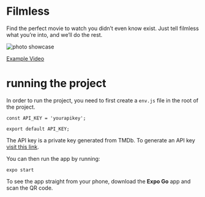 # Filmless

Find the perfect movie to watch you didn’t even know exist. Just tell filmless what you’re into, and we’ll do the rest.

![photo showcase](https://user-images.githubusercontent.com/42813496/116150252-cf471680-a6eb-11eb-9d5c-7833d5343d9c.png)

[Example Video](https://user-images.githubusercontent.com/42813496/116152422-9197bd00-a6ee-11eb-9f41-25b919927ca4.mov)

# running the project

In order to run the project, you need to first create a `env.js` file in the root of the project.

```
const API_KEY = 'yourapikey';

export default API_KEY;
```

The API key is a private key generated from TMDb. To generate an API key [visit this link](https://developers.themoviedb.org/3/getting-started/introduction).

You can then run the app by running:

```
expo start
```

To see the app straight from your phone, download the **Expo Go** app and scan the QR code.
